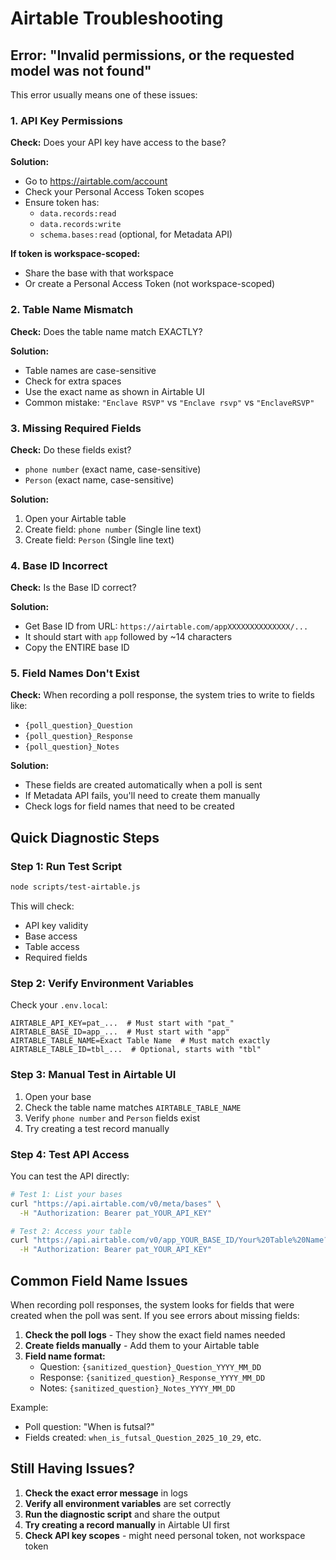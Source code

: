 # Airtable Troubleshooting

## Error: "Invalid permissions, or the requested model was not found"

This error usually means one of these issues:

### 1. API Key Permissions

**Check:** Does your API key have access to the base?

**Solution:**
- Go to https://airtable.com/account
- Check your Personal Access Token scopes
- Ensure token has:
  - `data.records:read`
  - `data.records:write`
  - `schema.bases:read` (optional, for Metadata API)

**If token is workspace-scoped:**
- Share the base with that workspace
- Or create a Personal Access Token (not workspace-scoped)

### 2. Table Name Mismatch

**Check:** Does the table name match EXACTLY?

**Solution:**
- Table names are case-sensitive
- Check for extra spaces
- Use the exact name as shown in Airtable UI
- Common mistake: `"Enclave RSVP"` vs `"Enclave rsvp"` vs `"EnclaveRSVP"`

### 3. Missing Required Fields

**Check:** Do these fields exist?
- `phone number` (exact name, case-sensitive)
- `Person` (exact name, case-sensitive)

**Solution:**
1. Open your Airtable table
2. Create field: `phone number` (Single line text)
3. Create field: `Person` (Single line text)

### 4. Base ID Incorrect

**Check:** Is the Base ID correct?

**Solution:**
- Get Base ID from URL: `https://airtable.com/appXXXXXXXXXXXXXX/...`
- It should start with `app` followed by ~14 characters
- Copy the ENTIRE base ID

### 5. Field Names Don't Exist

**Check:** When recording a poll response, the system tries to write to fields like:
- `{poll_question}_Question`
- `{poll_question}_Response`
- `{poll_question}_Notes`

**Solution:**
- These fields are created automatically when a poll is sent
- If Metadata API fails, you'll need to create them manually
- Check logs for field names that need to be created

## Quick Diagnostic Steps

### Step 1: Run Test Script

```bash
node scripts/test-airtable.js
```

This will check:
- API key validity
- Base access
- Table access
- Required fields

### Step 2: Verify Environment Variables

Check your `.env.local`:

```env
AIRTABLE_API_KEY=pat_...  # Must start with "pat_"
AIRTABLE_BASE_ID=app_...  # Must start with "app"
AIRTABLE_TABLE_NAME=Exact Table Name  # Must match exactly
AIRTABLE_TABLE_ID=tbl_...  # Optional, starts with "tbl"
```

### Step 3: Manual Test in Airtable UI

1. Open your base
2. Check the table name matches `AIRTABLE_TABLE_NAME`
3. Verify `phone number` and `Person` fields exist
4. Try creating a test record manually

### Step 4: Test API Access

You can test the API directly:

```bash
# Test 1: List your bases
curl "https://api.airtable.com/v0/meta/bases" \
  -H "Authorization: Bearer pat_YOUR_API_KEY"

# Test 2: Access your table
curl "https://api.airtable.com/v0/app_YOUR_BASE_ID/Your%20Table%20Name?maxRecords=1" \
  -H "Authorization: Bearer pat_YOUR_API_KEY"
```

## Common Field Name Issues

When recording poll responses, the system looks for fields that were created when the poll was sent. If you see errors about missing fields:

1. **Check the poll logs** - They show the exact field names needed
2. **Create fields manually** - Add them to your Airtable table
3. **Field name format:**
   - Question: `{sanitized_question}_Question_YYYY_MM_DD`
   - Response: `{sanitized_question}_Response_YYYY_MM_DD`
   - Notes: `{sanitized_question}_Notes_YYYY_MM_DD`

Example:
- Poll question: "When is futsal?"
- Fields created: `when_is_futsal_Question_2025_10_29`, etc.

## Still Having Issues?

1. **Check the exact error message** in logs
2. **Verify all environment variables** are set correctly
3. **Run the diagnostic script** and share the output
4. **Try creating a record manually** in Airtable UI first
5. **Check API key scopes** - might need personal token, not workspace token

